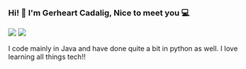 ### Hi! 👋 I'm Gerheart Cadalig, Nice to meet you 💻

[![](https://img.shields.io/badge/-@gerheartTest-%23181717?style=flat-square&logo=github)](https://github.com/gerheartTest)
[![](https://img.shields.io/badge/-Gerheart%20Cadalig-blue?style=flat-square&logo=Linkedin&logoColor=white&link=https://www.linkedin.com/in/gerheart-cadalig-797145173/)](https://www.linkedin.com/in/gerheart-cadalig-797145173/)

I code mainly in Java and have done quite a bit in python as well. I love learning all things tech!!
